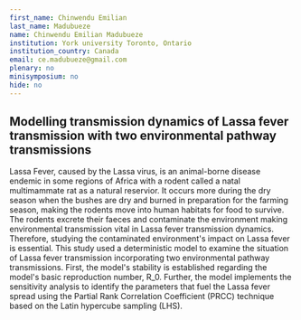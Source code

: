 ```yaml
---
first_name: Chinwendu Emilian
last_name: Madubueze
name: Chinwendu Emilian Madubueze
institution: York university Toronto, Ontario
institution_country: Canada
email: ce.madubueze@gmail.com
plenary: no
minisymposium: no
hide: no
---
```


## Modelling transmission dynamics of Lassa fever transmission with two environmental pathway transmissions

Lassa Fever, caused by the Lassa virus, is an animal-borne disease endemic in some regions of Africa with a rodent called a natal multimammate rat as a natural reservior. It occurs more during the dry season when the bushes are dry and burned in preparation for the farming season, making the rodents move into human habitats for food to survive. The rodents excrete their faeces and contaminate the environment making environmental transmission vital in Lassa fever transmission dynamics. Therefore, studying the contaminated environment's impact on Lassa fever is essential. This study used a deterministic model to examine the situation of Lassa fever transmission incorporating two environmental pathway transmissions. First, the model's stability is established regarding the model's basic reproduction number, R_0. Further, the model implements the sensitivity analysis to identify the parameters that fuel the Lassa fever spread using the Partial Rank Correlation Coefficient (PRCC) technique based on the Latin hypercube sampling (LHS).


